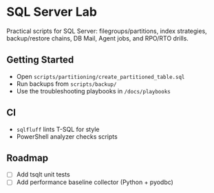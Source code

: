 # SQL Server Lab

Practical scripts for SQL Server: filegroups/partitions, index strategies, backup/restore chains, DB Mail, Agent jobs, and RPO/RTO drills.

## Getting Started
- Open `scripts/partitioning/create_partitioned_table.sql`
- Run backups from `scripts/backup/`
- Use the troubleshooting playbooks in `/docs/playbooks`

## CI
- `sqlfluff` lints T-SQL for style
- PowerShell analyzer checks scripts

## Roadmap
- [ ] Add tsqlt unit tests
- [ ] Add performance baseline collector (Python + pyodbc)
